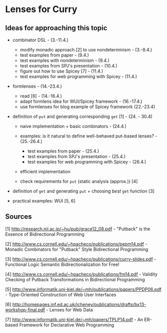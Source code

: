 # Lenses for Curry

## Ideas for approaching this topic

* combinator DSL - (3.-11.4.)
    * modify monadic approach [2] to use nondeterminism - (3.-8.4.)
    * test examples from paper - (9.4.)
    * test examples with nondeterminism - (9.4.)
    * test examples from SPJ's presentation - (10.4.)
    * figure out how to use Spicey [7] - (11.4.)
    * test examples for web programming with Spicey - (11.4.)

* formlenses - (14.-23.4.)
    * read [6] - (14.-16.4.)
    * adapt formlens idea for WUI/Spicey framework - (16.-17.4.)
    * use formlenses for blog example of Spicey framework (22.-23.4)
  
* definition of `put` and generating corresponding `get` [1]  - (24. - 30.4)
    * naive implementation + basic combinators - (24.4.)
    * examples: is it natural to define well-behaved put-based lenses? -
    (25.-26.4.)
        * test examples from paper - (25.4.)
        * test examples from SPJ's presentation - (25.4.)
        * test examples for web programming with Spicey - (26.4.)
  
    * efficient implementation
    * check requirements for `put` (static analysis (approx.)) [4]

* definition of `get` and generating `put` + choosing _best_
  `get` function [3]

* practical examples: WUI [5, 6]

## Sources

[1] http://research.nii.ac.jp/~hu/pub/grace12_08.pdf - 
"Putback" is the Essence of Bidirectional Programming

[2] http://www.cs.cornell.edu/~hpacheco/publications/pepm14.pdf - Monadic Combinators for "Putback" Style Bidirectional Programming

[3] http://www.cs.cornell.edu/~hpacheco/publications/curry-slides.pdf - Functional Logic Semantic Bidirectionalization for Free!

[4] http://www.cs.cornell.edu/~hpacheco/publications/fm14.pdf - Validity Checking of Putback Transformations in Bidirectional Programming

[5] http://www.informatik.uni-kiel.de/~mh/publications/papers/PPDP06.pdf - Type-Oriented Construction of Web User Interfaces

[6] http://homepages.inf.ed.ac.uk/jcheney/publications/drafts/bx13-workshop-final.pdf -
Lenses for Web Data 

[7] http://www.informatik.uni-kiel.de/~mh/papers/TPLP14.pdf - An ER-based Framework for Declarative Web Programming

